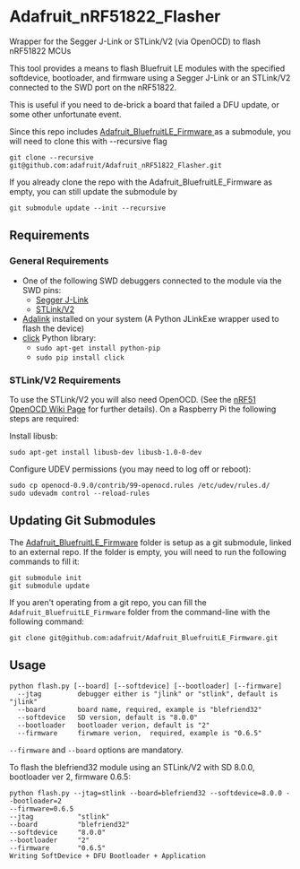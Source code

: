 # Adafruit_nRF51822_Flasher
Wrapper for the Segger J-Link or STLink/V2 (via OpenOCD) to flash nRF51822 MCUs

This tool provides a means to flash Bluefruit LE modules with the specified softdevice, bootloader, and firmware using a Segger J-Link or an STLink/V2 connected to the SWD port on the nRF51822.

This is useful if you need to de-brick a board that failed a DFU update, or some other unfortunate event.

Since this repo includes [Adafruit_BluefruitLE_Firmware
](https://github.com/adafruit/Adafruit_BluefruitLE_Firmware) as a submodule, you will need to clone this with --recursive flag

	git clone --recursive git@github.com:adafruit/Adafruit_nRF51822_Flasher.git

If you already clone the repo with the Adafruit_BluefruitLE_Firmware as empty, you can still update the submodule by

	git submodule update --init --recursive

## Requirements

### General Requirements
- One of the following SWD debuggers connected to the module via the SWD pins:
	- [Segger J-Link](https://www.adafruit.com/search?q=J-Link)
	- [STLink/V2](https://www.adafruit.com/product/2548)
- [Adalink](https://github.com/adafruit/Adafruit_Adalink) installed on your system (A Python JLinkExe wrapper used to flash the device)
- [click](http://click.pocoo.org/4/) Python library:
	- `sudo apt-get install python-pip`
	- `sudo pip install click`

### STLink/V2 Requirements

To use the STLink/V2 you will also need OpenOCD. (See the [nRF51 OpenOCD Wiki Page](https://github.com/adafruit/Adafruit_nRF51822_Core/wiki/OpenOCD---STLink-V2) for further details).  On a Raspberry Pi the following steps are required:

Install libusb:

	sudo apt-get install libusb-dev libusb-1.0-0-dev

Configure UDEV permissions (you may need to log off or reboot):

	sudo cp openocd-0.9.0/contrib/99-openocd.rules /etc/udev/rules.d/
	sudo udevadm control --reload-rules

## Updating Git Submodules

The [Adafruit_BluefruitLE_Firmware](https://github.com/adafruit/Adafruit_BluefruitLE_Firmware) folder is setup as a git submodule, linked to an external repo.  If the folder is empty, you will need to run the following commands to fill it:

	git submodule init
	git submodule update

If you aren't operating from a git repo, you can fill the `Adafruit_BluefruitLE_Firmware` folder from the command-line with the following command:

	git clone git@github.com:adafruit/Adafruit_BluefruitLE_Firmware.git

## Usage

```
python flash.py [--board] [--softdevice] [--bootloader] [--firmware]
  --jtag         debugger either is "jlink" or "stlink", default is "jlink"
  --board        board name, required, example is "blefriend32"
  --softdevice   SD version, default is "8.0.0"
  --bootloader   bootloader verion, default is "2"
  --firmware     firwmare verion,  required, example is "0.6.5"
```

`--firmware` and `--board` options are mandatory.

To flash the blefriend32 module using an STLink/V2 with SD 8.0.0, bootloader ver 2, firmware 0.6.5:

```
python flash.py --jtag=stlink --board=blefriend32 --softdevice=8.0.0 --bootloader=2 
--firmware=0.6.5
--jtag           "stlink"
--board          "blefriend32"
--softdevice     "8.0.0"
--bootloader     "2"
--firmware       "0.6.5"
Writing SoftDevice + DFU Bootloader + Application
```

